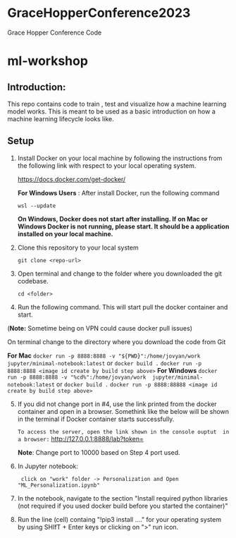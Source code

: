 # GraceHopperConference2023
Grace Hopper Conference Code 
# ml-workshop

## Introduction:

This repo contains code to train , test and visualize how a machine learning model works. This is meant to be used as a basic introduction on how a machine learning lifecycle looks like.

## Setup

1. Install Docker on your local machine by following the instructions from the following link with respect to your local operating system.

    https://docs.docker.com/get-docker/

    **For Windows Users** :  After install Docker,  run the following command
        
    `wsl --update`

    **On Windows, Docker does not start after installing.  If on Mac or Windows Docker is not running, please start.  It should be a application installed on your local machine.**

2. Clone this repository to your local system

    `git clone <repo-url>`
    

3. Open terminal and change to the folder where you downloaded the git codebase.

     `cd <folder>`

4. Run the following command.  This will start pull the docker container and start. 

(**Note:**  Sometime being on VPN could cause docker pull issues)

On terminal change to the directory where you download the code from Git

**For Mac** 
     `docker run -p 8888:8888 -v "${PWD}":/home/jovyan/work  jupyter/minimal-notebook:latest`
      or
      `docker build .`
      `docker run -p 8888:8888 <image id create by build step above>`
**For Windows**
    `docker run -p 8888:8888 -v "%cd%":/home/jovyan/work  jupyter/minimal-notebook:latest`
     or
      `docker build .`
      `docker run -p 8888:88888 <image id create by build step above>`

5. If you did not change port in #4, use the link printed from the docker container and open in a browser.   Somethink like the below will be shown in the terminal if Docker container starts successfully.

    `To access the server, open the link shown in the console ouptut  in a browser:`
        http://127.0.0.1:8888/lab?token=<your token>

    **Note**:  Change port to 10000 based on Step 4 port used. 
 

6. In Jupyter notebook:

    ` click on "work" folder -> Personalization and Open "ML_Personalization.ipynb"`

7. In the notebook, navigate to the section "Install required python libraries (not required if you used docker build before you started the container)"

8. Run the line (cell) containg "!pip3 install ...." for your operating system by using SHIfT + Enter keys or clicking on ">" run icon.
